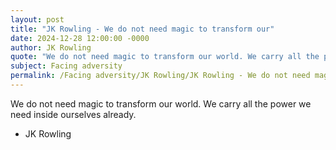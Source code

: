 ```yaml
---
layout: post
title: "JK Rowling - We do not need magic to transform our"
date: 2024-12-28 12:00:00 -0000
author: JK Rowling
quote: "We do not need magic to transform our world. We carry all the power we need inside ourselves already."
subject: Facing adversity
permalink: /Facing adversity/JK Rowling/JK Rowling - We do not need magic to transform our
---
```


We do not need magic to transform our world. We carry all the power we need inside ourselves already.

- JK Rowling
